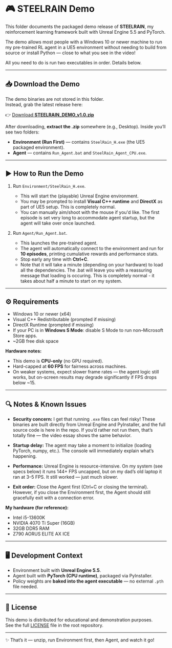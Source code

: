 # 🎮 STEELRAIN Demo

This folder documents the packaged demo release of **STEELRAIN**, my reinforcement learning framework built with Unreal Engine 5.5 and PyTorch.  

The demo allows most people with a Windows 10 or newer machine to run my pre-trained RL agent in a UE5 environment without needing to build from source or install Python — close to what you see in the video!  

All you need to do is run two executables in order. Details below.  

---

## 📥 Download the Demo

The demo binaries are not stored in this folder.  
Instead, grab the latest release here:  

👉 [Download **STEELRAIN_DEMO_v1.0.zip**](https://github.com/hliu-ai/STEELRAIN/releases/download/v.1.0.0/STEELRAIN_DEMO_v1.0.zip)  

After downloading, **extract the .zip** somewhere (e.g., Desktop). Inside you’ll see two folders:  

- **Environment (Run First)** — contains `SteelRain_H.exe` (the UE5 packaged environment).  
- **Agent** — contains `Run_Agent.bat` and `SteelRain_Agent_CPU.exe`.  

---

## ▶️ How to Run the Demo

1. Run `Environment/SteelRain_H.exe`.  
   - This will start the (playable) Unreal Engine environment.  
   - You may be prompted to install **Visual C++ runtime** and **DirectX** as part of UE5 setup. This is completely normal.  
   - You can manually aim/shoot with the mouse if you'd like. The first episode is set very long to accommodate agent startup, but the agent will take over once launched.

2. Run `Agent/Run_Agent.bat`.  
   - This launches the pre-trained agent.  
   - The agent will automatically connect to the environment and run for **10 episodes**, printing cumulative rewards and performance stats.  
   - Stop early any time with **Ctrl+C**.  
   - Note that it will take a minute (depending on your hardware) to load all the dependencies. The .bat will leave you with a reassuring message that loading is occuring. This is completely normal - it takes about half a minute to start on my system. 

---

## ⚙️ Requirements

- Windows 10 or newer (x64)  
- Visual C++ Redistributable (prompted if missing)  
- DirectX Runtime (prompted if missing)  
- If your PC is in **Windows S Mode**: disable S Mode to run non–Microsoft Store apps.  
- ~2GB free disk space  

**Hardware notes:**  
- This demo is **CPU-only** (no GPU required).  
- Hard-capped at **60 FPS** for fairness across machines.  
- On weaker systems, expect slower frame rates — the agent logic still works, but on-screen results may degrade significantly if FPS drops below ~15.  

---

## 🔍 Notes & Known Issues

- **Security concern:** I get that running `.exe` files can feel risky! These binaries are built directly from Unreal Engine and PyInstaller, and the full source code is here in the repo. If you’d rather not run them, that’s totally fine — the video essay shows the same behavior.

- **Startup delay:** The agent may take a moment to initialize (loading PyTorch, numpy, etc.). The console will immediately explain what’s happening.  

- **Performance:** Unreal Engine is resource-intensive. On my system (see specs below) it runs 144+ FPS uncapped, but on my dad’s old laptop it ran at 3–5 FPS. It still worked — just much slower.  

- **Exit order:** Close the Agent first (Ctrl+C or closing the terminal). However, if you close the Environment first, the Agent should still gracefully exit with a connection error.  

**My hardware (for reference):**  
- Intel i5-13600K  
- NVIDIA 4070 Ti Super (16GB)  
- 32GB DDR5 RAM  
- Z790 AORUS ELITE AX ICE  

---

## 🖥️ Development Context

- Environment built with **Unreal Engine 5.5**.  
- Agent built with **PyTorch (CPU runtime)**, packaged via PyInstaller.  
- Policy weights are **baked into the agent executable** — no external `.pth` file needed.  

---

## 📜 License

This demo is distributed for educational and demonstration purposes.  
See the full [LICENSE](https://github.com/hliu-ai/STEELRAIN/blob/main/LICENSE) file in the root repository.  

---

✨ That’s it — unzip, run Environment first, then Agent, and watch it go! 
